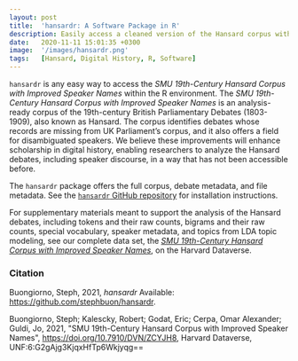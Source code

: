 ```yaml
---
layout: post
title:  'hansardr: A Software Package in R'
description: Easily access a cleaned version of the Hansard corpus with improved speaker names in the R environment. 
date:   2020-11-11 15:01:35 +0300
image:  '/images/hansardr.png'
tags:   [Hansard, Digital History, R, Software]
---
```


`hansardr` is any easy way to access the _SMU 19th-Century Hansard Corpus with Improved Speaker Names_ within the R environment. The _SMU 19th-Century Hansard Corpus with Improved Speaker Names_ is an analysis-ready corpus of the 19th-century British Parliamentary Debates (1803-1909), also known as Hansard. The corpus identifies debates whose records are missing from UK Parliament’s corpus, and it also offers a field for disambiguated speakers. We believe these improvements will enhance scholarship in digital history, enabling researchers to analyze the Hansard debates, including speaker discourse, in a way that has not been accessible before. 

The `hansardr` package offers the full corpus, debate metadata, and file metadata. See the [`hansardr` GitHub repository](https://github.com/stephbuon/hansardr) for installation instructions.

For supplementary materials meant to support the analysis of the Hansard debates, including tokens and their raw counts, bigrams and their raw counts, special vocabulary, speaker metadata, and topics from LDA topic modeling, see our complete data set, the [_SMU 19th-Century Hansard Corpus with Improved Speaker Names_](https://dataverse.harvard.edu/dataset.xhtml?persistentId=doi:10.7910/DVN/ZCYJH8), on the Harvard Dataverse.

### Citation

Buongiorno, Steph, 2021, _hansardr_ Available: https://github.com/stephbuon/hansardr. 

Buongiorno, Steph; Kalescky, Robert; Godat, Eric; Cerpa, Omar Alexander; Guldi, Jo, 2021, "SMU 
  19th-Century Hansard Corpus with Improved Speaker Names", 
  https://doi.org/10.7910/DVN/ZCYJH8, Harvard Dataverse, 
  UNF:6:G2gAjg3KjqxHfTp6Wkjyqg== 
